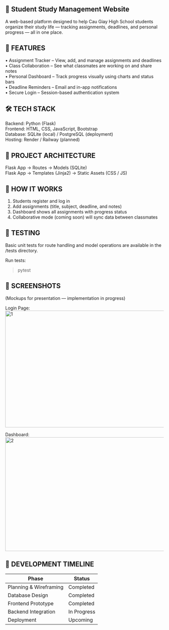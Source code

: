 🧠 Student Study Management Website
--------------------------------

A web-based platform designed to help Cau Giay High School students organize their study life — tracking assignments, deadlines, and personal progress — all in one place.  


🚀 FEATURES
-----------
• Assignment Tracker – View, add, and manage assignments and deadlines  
• Class Collaboration – See what classmates are working on and share notes  
• Personal Dashboard – Track progress visually using charts and status bars   
• Deadline Reminders – Email and in-app notifications    
• Secure Login – Session-based authentication system  


🛠️ TECH STACK
--------------
Backend: Python (Flask)  
Frontend: HTML, CSS, JavaScript, Bootstrap  
Database: SQLite (local) / PostgreSQL (deployment)  
Hosting: Render / Railway (planned)  


🧩 PROJECT ARCHITECTURE
-----------------------
Flask App  →  Routes  →  Models (SQLite)  
Flask App → Templates (Jinja2) →  Static Assets (CSS / JS)  

🧠 HOW IT WORKS
---------------
1. Students register and log in  
2. Add assignments (title, subject, deadline, and notes)  
3. Dashboard shows all assignments with progress status  
4. Collaborative mode (coming soon) will sync data between classmates


🧪 TESTING
----------
Basic unit tests for route handling and model operations are available in the /tests directory.  

Run tests:  
> pytest


📸 SCREENSHOTS
--------------
(Mockups for presentation — implementation in progress)

Login Page: <img width="712" height="370" alt="1" src="https://github.com/user-attachments/assets/806c0ff7-30f6-41ea-87fe-bf949bb0a50a" />  

Dashboard: <img width="759" height="361" alt="2" src="https://github.com/user-attachments/assets/ecf2a5f8-044d-4556-a78d-559a590187ef" />  



📅 DEVELOPMENT TIMELINE
-----------------------
Phase                    | Status
-------------------------|---------
Planning & Wireframing   | Completed
Database Design          | Completed
Frontend Prototype       | Completed
Backend Integration      | In Progress
Deployment               | Upcoming
